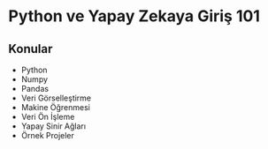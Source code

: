 # Python ve Yapay Zekaya Giriş 101

## Konular
- Python
- Numpy
- Pandas
- Veri Görselleştirme
- Makine Öğrenmesi
- Veri Ön İşleme
- Yapay Sinir Ağları
- Örnek Projeler